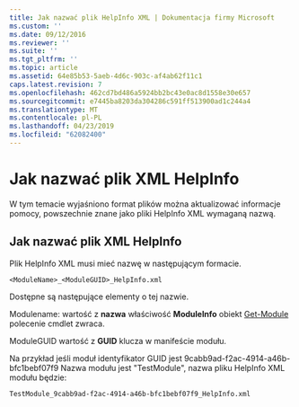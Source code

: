 ```yaml
---
title: Jak nazwać plik HelpInfo XML | Dokumentacja firmy Microsoft
ms.custom: ''
ms.date: 09/12/2016
ms.reviewer: ''
ms.suite: ''
ms.tgt_pltfrm: ''
ms.topic: article
ms.assetid: 64e85b53-5aeb-4d6c-903c-af4ab62f11c1
caps.latest.revision: 7
ms.openlocfilehash: 462cd7bd486a5924bb2bc43e0ac8d1558e30e657
ms.sourcegitcommit: e7445ba8203da304286c591ff513900ad1c244a4
ms.translationtype: MT
ms.contentlocale: pl-PL
ms.lasthandoff: 04/23/2019
ms.locfileid: "62082400"
---
```

# <a name="how-to-name-a-helpinfo-xml-file"></a>Jak nazwać plik XML HelpInfo

W tym temacie wyjaśniono format plików można aktualizować informacje pomocy, powszechnie znane jako pliki HelpInfo XML wymaganą nazwą.

## <a name="how-to-name-a-helpinfo-xml-file"></a>Jak nazwać plik XML HelpInfo

Plik HelpInfo XML musi mieć nazwę w następującym formacie.

`<ModuleName>_<ModuleGUID>_HelpInfo.xml`

Dostępne są następujące elementy o tej nazwie.

Modulename: wartość z **nazwa** właściwość **ModuleInfo** obiekt [Get-Module](/powershell/module/Microsoft.PowerShell.Core/Get-Module) polecenie cmdlet zwraca.

ModuleGUID wartość z **GUID** klucza w manifeście modułu.

Na przykład jeśli moduł identyfikator GUID jest 9cabb9ad-f2ac-4914-a46b-bfc1bebf07f9 Nazwa modułu jest "TestModule", nazwa pliku HelpInfo XML modułu będzie:

`TestModule_9cabb9ad-f2ac-4914-a46b-bfc1bebf07f9_HelpInfo.xml`